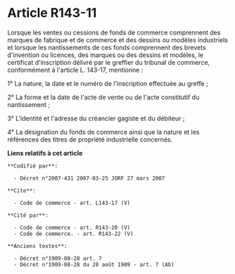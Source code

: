 # Article R143-11

Lorsque les ventes ou cessions de fonds de commerce comprennent des marques de fabrique et de commerce et des dessins ou
modèles industriels et lorsque les nantissements de ces fonds comprennent des brevets d'invention ou licences, des marques ou
des dessins et modèles, le certificat d'inscription délivré par le greffier du tribunal de commerce, conformément à l'article
L. 143-17, mentionne : 

1° La nature, la date et le numéro de l'inscription effectuée au greffe ; 

2° La forme et la date de l'acte de vente ou de l'acte constitutif du nantissement ; 

3° L'identité et l'adresse du créancier gagiste et du débiteur ; 

4° La désignation du fonds de commerce ainsi que la nature et les références des titres de propriété industrielle concernés.

**Liens relatifs à cet article**

	**Codifié par**:

	  - Décret n°2007-431 2007-03-25 JORF 27 mars 2007

	**Cite**:

	  - Code de commerce - art. L143-17 (V)

	**Cité par**:

	  - Code de commerce - art. R143-20 (V)
	  - Code de commerce. - art. R143-22 (V)

	**Anciens textes**:

	  - Décret n°1909-08-28 art. 7
	  - Décret n°1909-08-28 du 28 août 1909 - art. 7 (Ab)
